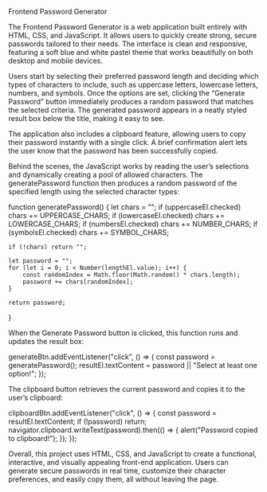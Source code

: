 Frontend Password Generator

The Frontend Password Generator is a web application built entirely with HTML, CSS, and JavaScript. It allows users to quickly create strong, secure passwords tailored to their needs. The interface is clean and responsive, featuring a soft blue and white pastel theme that works beautifully on both desktop and mobile devices.

Users start by selecting their preferred password length and deciding which types of characters to include, such as uppercase letters, lowercase letters, numbers, and symbols. Once the options are set, clicking the “Generate Password” button immediately produces a random password that matches the selected criteria. The generated password appears in a neatly styled result box below the title, making it easy to see.

The application also includes a clipboard feature, allowing users to copy their password instantly with a single click. A brief confirmation alert lets the user know that the password has been successfully copied.

Behind the scenes, the JavaScript works by reading the user’s selections and dynamically creating a pool of allowed characters. The generatePassword function then produces a random password of the specified length using the selected character types:

function generatePassword() {
    let chars = "";
    if (uppercaseEl.checked) chars += UPPERCASE_CHARS;
    if (lowercaseEl.checked) chars += LOWERCASE_CHARS;
    if (numbersEl.checked) chars += NUMBER_CHARS;
    if (symbolsEl.checked) chars += SYMBOL_CHARS;

    if (!chars) return "";

    let password = "";
    for (let i = 0; i < Number(lengthEl.value); i++) {
        const randomIndex = Math.floor(Math.random() * chars.length);
        password += chars[randomIndex];
    }

    return password;
}


When the Generate Password button is clicked, this function runs and updates the result box:

generateBtn.addEventListener("click", () => {
    const password = generatePassword();
    resultEl.textContent = password || "Select at least one option!";
});


The clipboard button retrieves the current password and copies it to the user’s clipboard:

clipboardBtn.addEventListener("click", () => {
    const password = resultEl.textContent;
    if (!password) return;
    navigator.clipboard.writeText(password).then(() => {
        alert("Password copied to clipboard!");
    });
});


Overall, this project uses HTML, CSS, and JavaScript  to create a functional, interactive, and visually appealing front-end application. Users can generate secure passwords in real time, customize their character preferences, and easily copy them, all without leaving the page.


